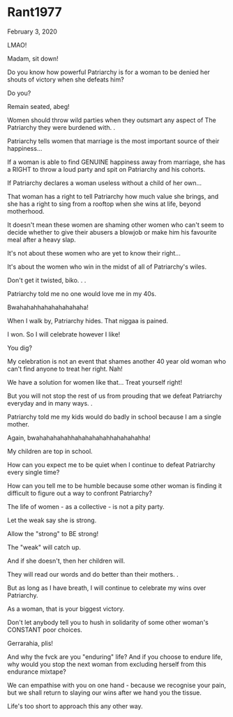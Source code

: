 # Rant1977


February  3, 2020

LMAO!

Madam, sit down!

Do you know how powerful Patriarchy is for a woman to be denied her shouts of victory when she defeats him?

Do you?

Remain seated, abeg!

Women should throw wild parties when they outsmart any aspect of The Patriarchy they were burdened with.
.

Patriarchy tells women that marriage is the most important source of their happiness...

If a woman is able to find GENUINE happiness away from marriage, she has a RIGHT to throw a loud party and spit on Patriarchy and his cohorts.

If Patriarchy declares a woman useless without a child of her own...

That woman has a right to tell Patriarchy how much value she brings, and she has a right to sing from a rooftop when she wins at life, beyond motherhood.

It doesn't mean these women are shaming other women who can't seem to decide whether to give their abusers a blowjob or make him his favourite meal after a heavy slap.

It's not about these women who are yet to know their right...

It's about the women who win in the midst of all of Patriarchy's wiles.

Don't get it twisted, biko.
.
.

Patriarchy told me no one would love me in my 40s.

Bwahahahhahahahahahaha! 

When I walk by, Patriarchy hides. That niggaa is pained.

I won. So I will celebrate however I like!

You dig?

My celebration is not an event that shames another 40 year old woman who can't find anyone to treat her right. Nah!

We have a solution for women like that... Treat yourself right!

But you will not stop the rest of us from prouding that we defeat Patriarchy everyday and in many ways.
.

Patriarchy told me my kids would do badly in school because I am a single mother.

Again, bwahahahahahhahahahahahhahahahahha!

My children are top in school.

How can you expect me to be quiet when I continue to defeat Patriarchy every single time? 

How can you tell me to be humble because some other woman is finding it difficult to figure out a way to confront Patriarchy?

The life of women - as a collective - is not a pity party.

Let the weak say she is strong. 

Allow the "strong" to BE strong!

The "weak" will catch up.

And if she doesn't, then her children will.

They will read our words and do better than their mothers.
.

But as long as I have breath, I will continue to celebrate my wins over Patriarchy. 

As a woman, that is your biggest victory.

Don't let anybody tell you to hush in solidarity of some other woman's CONSTANT poor choices.

Gerrarahia, plis!

And why the fvck are you "enduring" life? And if you choose to endure life, why would you stop the next woman from excluding herself from this endurance mixtape?

We can empathise with you on one hand - because we recognise your pain, but we shall return to slaying our wins after we hand you the tissue.

Life's too short to approach this any other way.